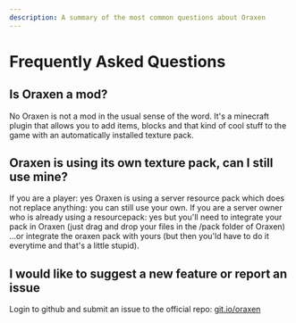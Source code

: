 ```yaml
---
description: A summary of the most common questions about Oraxen
---
```


# Frequently Asked Questions

## Is Oraxen a mod?

No Oraxen is not a mod in the usual sense of the word. It's a minecraft plugin that allows you to add items, blocks and that kind of cool stuff to the game with an automatically installed texture pack.

## Oraxen is using its own texture pack, can I still use mine?

If you are a player: yes Oraxen is using a server resource pack which does not replace anything: you can still use your own. If you are a server owner who is already using a resourcepack: yes but you'll need to integrate your pack in Oraxen \(just drag and drop your files in the /pack folder of Oraxen\) ...or integrate the oraxen pack with yours \(but then you'ld have to do it everytime and that's a little stupid\).

## I would like to suggest a new feature or report an issue

Login to github and submit an issue to the official repo: [git.io/oraxen](https://github.com/Th0rgal/Oraxen)



